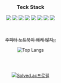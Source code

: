 <div align="center">  

### Teck Stack

<img src="https://img.shields.io/badge/HTML5-E34F26?style=flat&logo=HTML5&logoColor=white" />
<img src="https://img.shields.io/badge/CSS3-1572B6?style=flat&logo=CSS3&logoColor=white" />
<img src="https://img.shields.io/badge/JavaScript-F7DF1E?style=flat&logo=JavaScript&logoColor=white" />
<img src="https://img.shields.io/badge/Python-3776AB?style=flat&logo=Python&logoColor=white" />
<img src="https://img.shields.io/badge/MySQL-4479A1?style=flat&logo=MySQL&logoColor=white" />
<img src="https://img.shields.io/badge/Sequelize-52b0e7?style=flat&logo=Sequelize&logoColor=white" />
<img src="https://img.shields.io/badge/MongoDB-47A248?style=flat&logo=MongoDB&logoColor=white" />
<img src="https://img.shields.io/badge/Mongoose-880000?style=flat&logo=Mongoose&logoColor=white" />

<br/>
<br/>
<br/>

~~주피터 노트북이 왜케 많지;;~~
  
![Top Langs](https://github-readme-stats.vercel.app/api/top-langs/?username=JJPPH&exclude_repo=github-readme-stats,JJPPH.github.io)

<br/>
<br/>

[![Solved.ac프로필](http://mazassumnida.wtf/api/generate_badge?boj=wnvy301)](https://solved.ac/wnvy301)

</div>
